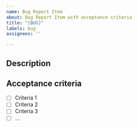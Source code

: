 ```yaml
---
name: Bug Report Item
about: Bug Report Item with acceptance criteria
title: "[BUG]"
labels: bug
assignees: ''

---
```


## Description

<!-- provide a description -->

## Acceptance criteria

<!--
Use a list of clear and concise acceptance criteria
By using the list syntax ("[ ]"), github can track and visualize progress on the story.
-->

- [ ] Criteria 1
- [ ] Criteria 2
- [ ] Criteria 3
- [ ] ...